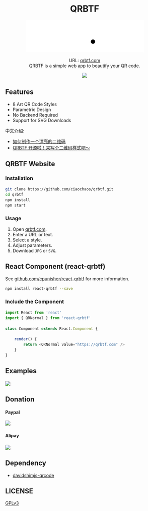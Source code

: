 <h1 align="center">QRBTF</h1>

<div align="center">
    <img src=".github/qrbtf-logo.svg" width="375">
</div>

<p align="center">
    URL: <a href="https://qrbtf.com" rel="noopener noreferrer" target="_blank">qrbtf.com</a><br />
    QRBTF is a simple web app to beautify your QR code.
</p>

<p align="center">
    <img src="https://blog.ciaochaos.com/projects/qrcode/qrs2.jpg" width="500">
</p>

## Features

* 8 Art QR Code Styles
* Parametric Design
* No Backend Required
* Support for SVG Downloads

中文介绍: 

* [如何制作一个漂亮的二维码](https://mp.weixin.qq.com/s/_Oy9I9FqPXhfwN9IUhf6_g)
* [QRBTF 开源啦！来写个二维码样式吧～](https://mp.weixin.qq.com/s/GFEMCWQu3e2qhTuBabnHmQ)

## QRBTF Website

### Installation

``` bash
git clone https://github.com/ciaochaos/qrbtf.git
cd qrbtf
npm install
npm start
```

### Usage

1. Open [qrbtf.com](https://qrbtf.com).
2. Enter a URL or text.
3. Select a style.
4. Adjust parameters.
5. Download `JPG` or `SVG`.

## React Component (react-qrbtf)

See [github.com/cpunisher/react-qrbtf](https://github.com/cpunisher/react-qrbtf) for more information.

``` bash
npm install react-qrbtf --save
```

### Include the Component

```js
import React from 'react'
import { QRNormal } from 'react-qrbtf'

class Component extends React.Component {
    
    render() {
        return <QRNormal value="https://qrbtf.com" />
    }
}
```

## Examples

<img align="center" src="https://blog.ciaochaos.com/projects/qrcode/qrc2.jpg" width="300">

## Donation

#### Paypal

[![](https://www.paypalobjects.com/en_US/i/btn/btn_donate_LG.gif)](https://www.paypal.me/ciaochaos)

#### Alipay

<img align="center" src="https://blog.ciaochaos.com/projects/qrcode/alipay2.jpeg" width="300">

## Dependency

* [davidshimjs-qrcode](https://github.com/davidshimjs/qrcodejs)

## LICENSE

[GPLv3](LICENSE)